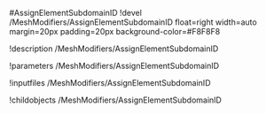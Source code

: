 <!-- MOOSE Object Documentation Stub: Remove this when content is added. -->
#AssignElementSubdomainID
!devel /MeshModifiers/AssignElementSubdomainID float=right width=auto margin=20px padding=20px background-color=#F8F8F8

!description /MeshModifiers/AssignElementSubdomainID

!parameters /MeshModifiers/AssignElementSubdomainID

!inputfiles /MeshModifiers/AssignElementSubdomainID

!childobjects /MeshModifiers/AssignElementSubdomainID
